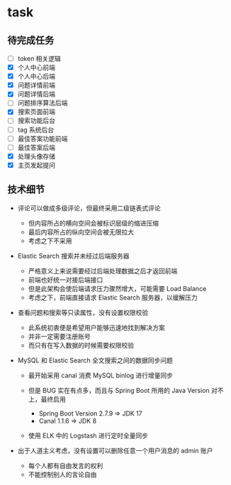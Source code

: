 # task

## 待完成任务

- [ ] token 相关逻辑
- [x] 个人中心前端
- [x] 个人中心后端
- [x] 问题详情前端
- [x] 问题详情后端
- [ ] 问题排序算法后端
- [x] 搜索页面前端
- [ ] 搜索功能后台
- [ ] tag 系统后台
- [ ] 最佳答案功能前端
- [ ] 最佳答案后端
- [x] 处理头像存储
- [x] 主页发起提问

## 技术细节

- 评论可以做成多级评论，但最终采用二级链表式评论

  - 但内容所占的横向空间会被标识层级的缩进压缩
  - 最后内容所占的纵向空间会被无限拉大
  - 考虑之下不采用

- Elastic Search 搜索并未经过后端服务器

  - 严格意义上来说需要经过后端处理数据之后才返回前端
  - 前端也好统一对接后端接口
  - 但是此架构会使后端请求压力骤然增大，可能需要 Load Balance
  - 考虑之下，前端直接请求 Elastic Search 服务器，以缓解压力

- 查看问题和搜索等只读属性，没有设置权限校验

  - 此系统初衷便是希望用户能够迅速地找到解决方案
  - 并非一定需要注册账号
  - 而只有在写入数据的时候需要权限校验

- MySQL 和 Elastic Search 全文搜索之间的数据同步问题

  - 最开始采用 canal 消费 MySQL binlog 进行增量同步
  - 但是 BUG 实在有点多，而且与 Spring Boot 所用的 Java Version 对不上，最终启用

    - Spring Boot Version 2.7.9 => JDK 17
    - Canal 1.1.6 => JDK 8

  - 使用 ELK 中的 Logstash 进行定时全量同步

- 出于人道主义考虑，没有设置可以删除任意一个用户消息的 admin 账户

  - 每个人都有自由发言的权利
  - 不能控制别人的言论自由
